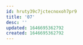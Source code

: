 ```yaml
---
id: hruty39c7jctecnoxoh7pr9
title: '07'
desc: ''
updated: 1646695362792
created: 1646695362792
---
```


